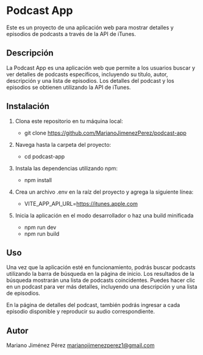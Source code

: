 # Podcast App

Este es un proyecto de una aplicación web para mostrar detalles y episodios de podcasts a través de la API de iTunes.

## Descripción

La Podcast App es una aplicación web que permite a los usuarios buscar y ver detalles de podcasts específicos, incluyendo su título, autor, descripción y una lista de episodios. Los detalles del podcast y los episodios se obtienen utilizando la API de iTunes.

## Instalación

1. Clona este repositorio en tu máquina local:
    - git clone https://github.com/MarianoJimenezPerez/podcast-app

2. Navega hasta la carpeta del proyecto:
    - cd podcast-app

3. Instala las dependencias utilizando npm:
    - npm install

4. Crea un archivo .env en la raíz del proyecto y agrega la siguiente línea:
    - VITE_APP_API_URL=https://itunes.apple.com

4. Inicia la aplicación en el modo desarrollador o haz una build minificada
    - npm run dev
    - npm run build


## Uso

Una vez que la aplicación esté en funcionamiento, podrás buscar podcasts utilizando la barra de búsqueda en la página de inicio. Los resultados de la búsqueda mostrarán una lista de podcasts coincidentes. Puedes hacer clic en un podcast para ver más detalles, incluyendo una descripción y una lista de episodios.

En la página de detalles del podcast, también podrás ingresar a cada episodio disponible y reproducir su audio correspondiente.

## Autor

Mariano Jiménez Pérez
marianojimenezperez1@gmail.com
